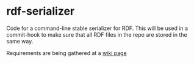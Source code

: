 rdf-serializer
==============


Code for a command-line stable serializer for RDF.  This will be used in a commit-hook to make sure that all RDF files in the repo are stored in the same way. 


Requirements are being gathered at a [wiki page](https://github.com/EnterpriseDataManagementCouncil/rdf-serializer/wiki/Requirements)
